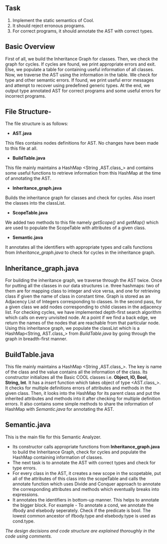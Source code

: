 ## Task 

1. Implement the static semantics of Cool.
2. It should reject erronous programs.
3. For correct programs, it should annotate the AST with correct types.

## Basic Overview 

First of all, we build the Inheritance Graph for classes.
Then, we check the graph for cycles.
If cycles are found, we print appropriate errors and exit.
Else, we populate a table for containing useful information of all classes.
Now, we traverse the AST using the information in the table.
We check for type and other semantic errors.
If found, we print useful error messages and attempt to recover using predefined generic types.
At the end, we output type annotated AST for correct programs and some useful errors for incorrect programs.

## File Structure- 
The file structure is as follows:

- **AST.java**

This files contains nodes definitions for AST. No changes have been made to this file at all.
	
- **BuildTable.java**			
	
This file mainly maintains a HashMap <String ,AST.class_> and contains some useful functions to retrieve information from this HashMap at the time of annotating the AST.

- **Inheritance_graph.java**

Builds the inheritance graph for classes and check for cycles. Also insert the classes into the classList.

- **ScopeTable.java**

We added two methods to this file namely *getScope()* and *getMap()* which are used to populate the ScopeTable with attributes of a given class.

- **Semantic.java**

It annotates all the identifiers with appropriate types and calls functions from *Inheritance_graph.java* to check for cycles in the inheritance graph.

## Inheritance_graph.java
For building the inheritance graph, we traverse through the AST twice. Once for putting all the classes in our data structures i.e. three hashmaps: two of them are for mapping class to integer and vice versa, and one for retrieving class if given the name of class in constant time. Graph is stored as an Adjacency List of Integers corresponding to classes. In the second pass, for a given class we add nodes corresponding to child classes in the adjacency list. For checking cycles, we have implemented depth-first search algorithm which calls on every unvisited node. At a point if we find a back edge, we return the names of the nodes that are reachable from that particular node. Using this inheritance graph, we populate the classList which is a HashMap<String, AST.class_> from *BuildTable.java* by going through the graph in breadth-first manner.

## BuildTable.java
This file mainly maintains a HashMap <String ,AST.class_>.
 The key is name of the class and the value contains all the information of the class.
 Its constructor initializes all the Basic COOL classes i.e. **Object, IO, Bool, String, Int**.
 It has a *insert* function which takes object of type <AST.class_>. It checks for multiple definitions errors of attributes and methods in the given class. Then, it looks into the HashMap for its parent class and put the inherited attributes and methods into it after checking for multiple definition errors.
 It also contains some simple methods to share the information of HashMap with *Semantic.java* for annotating the AST.
 
 ## Semantic.java
 This is the main file for this Semantic Analyzer.
- Its constructor calls appropriate functions from **Inheritance_graph.java** to build the Inheritance Graph, check for cycles and populate the HashMap containing information of classes.
- The next task is to annotate the AST with correct types and check for type errors.
- For every class in the AST, it creates a new scope in the scopetable, put all of the attributes of this class into the scopeTable and calls the annotate function which uses Divide and Conquer approach to annotate the corresponding attributes and methods which eventually breaks into expressions.
- It annotates the identifiers in bottom-up manner. This helps to annotate the bigger block. For example - To annotate a cond, we annotate the ifbody and elsebody seperately. Check if the predicate is bool. The lowest common ancestor of ifbody.type and elsebody.type is used as cond.type.

*The design decisions and code structure are explained thoroughly in the code using comments.*
